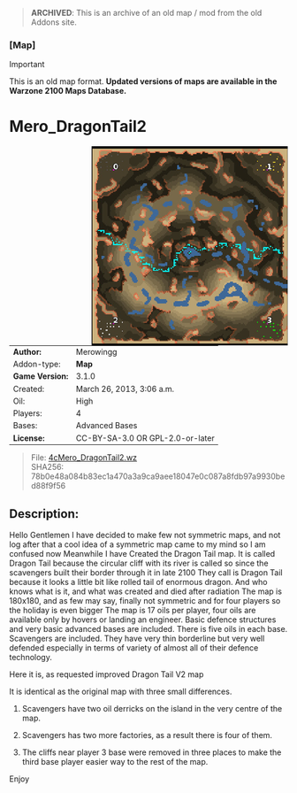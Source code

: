 > **ARCHIVED**: This is an archive of an old map / mod from the old Addons site.

### [Map]

> [!IMPORTANT]
> This is an old map format. **Updated versions of maps are available in the Warzone 2100 Maps Database.**

# Mero_DragonTail2

<img src="./preview.jpg" align="right" />

| | |
| - | - |
| __Author:__ | Merowingg |
| Addon-type: | __Map__ |
| __Game Version:__ | 3.1.0 |
| Created: | March 26, 2013, 3:06 a.m. |
| Oil: | High |
| Players: | 4 |
| Bases: | Advanced Bases |
| __License:__ | CC-BY-SA-3.0 OR GPL-2.0-or-later |

> File: [4cMero_DragonTail2.wz](https://github.com/Warzone2100/old-addons-site/raw/main/assets/47/4cMero_DragonTail2.wz)  
> SHA256: 78b0e48a084b83ec1a470a3a9ca9aee18047e0c087a8fdb97a9930bed88f9f56

## Description:

Hello Gentlemen I have decided to make few not symmetric maps, and not log after that a cool idea of a symmetric map came to my mind so I am confused now Meanwhile I have Created the Dragon Tail map. It is called Dragon Tail because the circular cliff with its river is called so since the scavengers built their border through it in late 2100 They call is Dragon Tail because it looks a little bit like rolled tail of enormous dragon. And who knows what is it, and what was created and died after radiation The map is 180x180, and as few may say, finally not symmetric and for four players so the holiday is even bigger The map is 17 oils per player, four oils are available only by hovers or landing an engineer. Basic defence structures and very basic advanced bases are included. There is five oils in each base. Scavengers are included. They have very thin borderline but very well defended especially in terms of variety of almost all of their defence technology.

Here it is, as requested improved Dragon Tail V2 map  

It is identical as the original map with three small differences.

1) Scavengers have two oil derricks on the island in the very centre of the map.

2) Scavengers has two more factories, as a result there is four of them.

3) The cliffs near player 3 base were removed in three places to make the third base player easier way to the rest of the map.

Enjoy  



